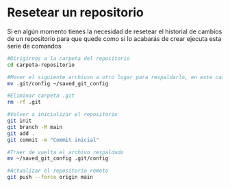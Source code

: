 # Resetear un repositorio

Si en algún momento tienes la necesidad de resetear el historial de cambios de un repositorio para que quede como si lo acabarás de crear ejecuta esta serie de comandos
```bash
#Dirigirnos a la carpeta del repositorio
cd carpeta-repositorio

#Mover el siguiente archiuvo a otro lugar para respaldarlo, en este caso c:/usuarios/usuarioactual
mv .git/config ~/saved_git_config

#Eliminar carpeta .git
rm -rf .git

#Volver a inicializar el repositorio
git init
git branch -M main
git add .
git commit -m "Commit inicial"

#Traer de vuelta el archivo respaldado
mv ~/saved_git_config .git/config

#Actualizar el repositorio remoto
git push --force origin main
```


